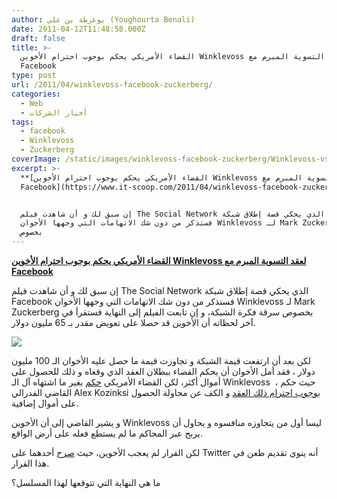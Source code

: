 ```yaml
---
author: يوغرطة بن علي (Youghourta Benali)
date: 2011-04-12T11:48:58.000Z
draft: false
title: >-
  القضاء الأمريكي يحكم بوجوب احترام الأخوين Winklevoss لعقد التسوية المبرم مع
  Facebook 
type: post
url: /2011/04/winklevoss-facebook-zuckerberg/
categories:
  - Web
  - أخبار الشركات
tags:
  - facebook
  - Winklevoss
  - Zuckerberg
coverImage: /static/images/winklevoss-facebook-zuckerberg/Winklevoss-vs-Zuckerberg.png
excerpt: >-
  **[القضاء الأمريكي يحكم بوجوب احترام الأخوين Winklevoss لعقد التسوية المبرم مع
  Facebook](https://www.it-scoop.com/2011/04/winklevoss-facebook-zuckerberg/)**


  إن سبق لك و أن شاهدت فيلم The Social Network الذي يحكي قصة إطلاق شبكة Facebook
  فستذكر من دون شك الاتهامات التي وجهها الأخوان Winklevoss لـ Mark Zuckerberg
  بخصوص
---
```

**[القضاء الأمريكي يحكم بوجوب احترام الأخوين Winklevoss لعقد التسوية المبرم مع Facebook](https://www.it-scoop.com/2011/04/winklevoss-facebook-zuckerberg/)**

إن سبق لك و أن شاهدت فيلم The Social Network الذي يحكي قصة إطلاق شبكة Facebook فستذكر من دون شك الاتهامات التي وجهها الأخوان Winklevoss لـ Mark Zuckerberg بخصوص سرقة فكرة الشبكة، و إن تابعت الفيلم إلى النهاية فستقرأ في آخر لحظاته أن الأخوين قد حصلا على تعويض مقدر بـ 65 مليون دولار.

![](/static/images/winklevoss-facebook-zuckerberg/Winklevoss-vs-Zuckerberg.png)

لكن بعد أن ارتفعت قيمة الشبكة و تجاوزت قيمة ما حصل عليه الأخوان الـ 100 مليون دولار ، فقد أمل الأخوان أن يحكم القضاء ببطلان العقد الذي وقعاه و ذلك للحصول على أموال أكثر، لكن القضاء الأمريكي [حكم](http://www.scribd.com/doc/52780580/Facebook-v-ConnectU-08-16745) بغير ما اشتهاه آل الـ Winklevoss  ، حيث حكم القاضي الفدرالي Alex Kozinksi [بوجوب احترام ذلك العقد](http://techcrunch.com/2011/04/11/federal-judge-to-winklevoss-twins-facebook-won-deal-with-it/) و الكف عن محاولة الحصول على أموال إضافية.

و يشير القاضي إلى أن الأخوين Winklevoss ليسا أول من يتجاوزه منافسوه و يحاول أن يربح عبر المحاكم ما لم يستطع فعله على أرض الواقع.

لكن القرار لم يعجب الأخوين، حيث [صرح](http://www.twitlonger.com/show/9pqcs0) أحدهما على Twitter أنه ينوي تقديم طعن في هذا القرار.

ما هي النهاية التي تتوقعها لهذا المسلسل؟
